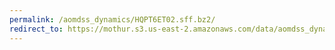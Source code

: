 ```yaml
---
permalink: /aomdss_dynamics/HQPT6ET02.sff.bz2/
redirect_to: https://mothur.s3.us-east-2.amazonaws.com/data/aomdss_dynamics/HQPT6ET02.sff.bz2
---
```


